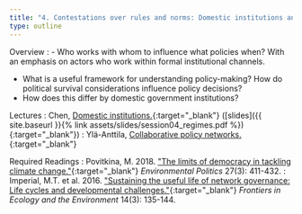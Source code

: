 ```yaml
---
title: "4. Contestations over rules and norms: Domestic institutions and policy actors (25.3)"
type: outline
---
```


Overview
: - Who works with whom to influence what policies when? With an emphasis on actors who work within formal institutional channels.
  - What is a useful framework for understanding policy-making? How do political survival considerations influence policy decisions?
  - How does this differ by domestic government institutions?

Lectures
: Chen, [Domestic institutions.](https://vimeo.com/530190247){:target="_blank"} ([slides]({{ site.baseurl }}{% link assets/slides/session04_regimes.pdf %}){:target="_blank"})
: Ylä-Anttila, [Collaborative policy networks.](https://helsinkifi-my.sharepoint.com/:v:/g/personal/ylaantti_ad_helsinki_fi/EURgPdCcGb1PkY2KX1efdCYBB9tlUdBlLeCUX4mYpK5Yhg?e=qLrify){:target="_blank"}

Required Readings
: Povitkina, M. 2018. ["The limits of democracy in tackling climate change."](https://doi.org/10.1080/09644016.2018.1444723){:target="_blank"} _Environmental Politics_ 27(3): 411-432.
: Imperial, M.T. et al. 2016. ["Sustaining the useful life of network governance: Life cycles and developmental challenges."](https://doi.org/10.1002/fee.1249){:target="_blank"} _Frontiers in Ecology and the Environment_ 14(3): 135-144.

